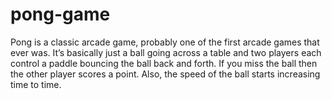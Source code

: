 # pong-game

Pong is a classic arcade game, probably one of the first arcade 
games that ever was. It’s basically just a ball going across a table 
and two players each control a paddle bouncing the ball back and 
forth. If you miss the ball then the other player scores a point. 
Also, the speed of the ball starts increasing time to time.
